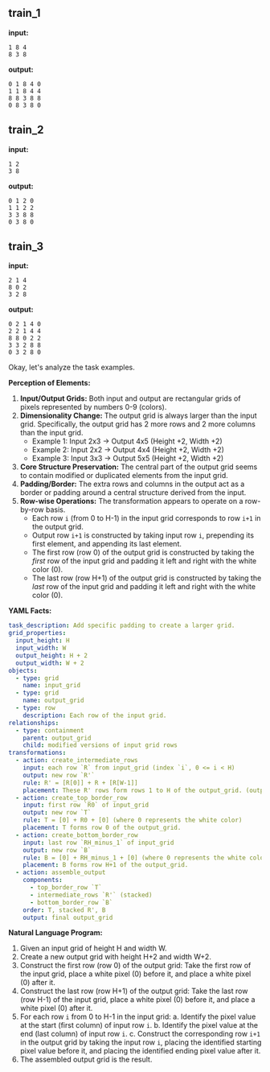 
## train_1

**input:**
```
1 8 4
8 3 8
```


**output:**
```
0 1 8 4 0
1 1 8 4 4
8 8 3 8 8
0 8 3 8 0
```


## train_2

**input:**
```
1 2
3 8
```


**output:**
```
0 1 2 0
1 1 2 2
3 3 8 8
0 3 8 0
```


## train_3

**input:**
```
2 1 4
8 0 2
3 2 8
```


**output:**
```
0 2 1 4 0
2 2 1 4 4
8 8 0 2 2
3 3 2 8 8
0 3 2 8 0
```

Okay, let's analyze the task examples.

**Perception of Elements:**

1.  **Input/Output Grids:** Both input and output are rectangular grids of pixels represented by numbers 0-9 (colors).
2.  **Dimensionality Change:** The output grid is always larger than the input grid. Specifically, the output grid has 2 more rows and 2 more columns than the input grid.
    *   Example 1: Input 2x3 -> Output 4x5 (Height +2, Width +2)
    *   Example 2: Input 2x2 -> Output 4x4 (Height +2, Width +2)
    *   Example 3: Input 3x3 -> Output 5x5 (Height +2, Width +2)
3.  **Core Structure Preservation:** The central part of the output grid seems to contain modified or duplicated elements from the input grid.
4.  **Padding/Border:** The extra rows and columns in the output act as a border or padding around a central structure derived from the input.
5.  **Row-wise Operations:** The transformation appears to operate on a row-by-row basis.
    *   Each row `i` (from 0 to H-1) in the input grid corresponds to row `i+1` in the output grid.
    *   Output row `i+1` is constructed by taking input row `i`, prepending its first element, and appending its last element.
    *   The first row (row 0) of the output grid is constructed by taking the *first* row of the input grid and padding it left and right with the white color (0).
    *   The last row (row H+1) of the output grid is constructed by taking the *last* row of the input grid and padding it left and right with the white color (0).

**YAML Facts:**


```yaml
task_description: Add specific padding to create a larger grid.
grid_properties:
  input_height: H
  input_width: W
  output_height: H + 2
  output_width: W + 2
objects:
  - type: grid
    name: input_grid
  - type: grid
    name: output_grid
  - type: row
    description: Each row of the input grid.
relationships:
  - type: containment
    parent: output_grid
    child: modified versions of input grid rows
transformations:
  - action: create_intermediate_rows
    input: each row `R` from input_grid (index `i`, 0 <= i < H)
    output: new row `R'`
    rule: R' = [R[0]] + R + [R[W-1]]
    placement: These R' rows form rows 1 to H of the output_grid. (output_grid[i+1] = R')
  - action: create_top_border_row
    input: first row `R0` of input_grid
    output: new row `T`
    rule: T = [0] + R0 + [0] (where 0 represents the white color)
    placement: T forms row 0 of the output_grid.
  - action: create_bottom_border_row
    input: last row `RH_minus_1` of input_grid
    output: new row `B`
    rule: B = [0] + RH_minus_1 + [0] (where 0 represents the white color)
    placement: B forms row H+1 of the output_grid.
  - action: assemble_output
    components:
      - top_border_row `T`
      - intermediate_rows `R'` (stacked)
      - bottom_border_row `B`
    order: T, stacked R', B
    output: final output_grid
```


**Natural Language Program:**

1.  Given an input grid of height H and width W.
2.  Create a new output grid with height H+2 and width W+2.
3.  Construct the first row (row 0) of the output grid: Take the first row of the input grid, place a white pixel (0) before it, and place a white pixel (0) after it.
4.  Construct the last row (row H+1) of the output grid: Take the last row (row H-1) of the input grid, place a white pixel (0) before it, and place a white pixel (0) after it.
5.  For each row `i` from 0 to H-1 in the input grid:
    a.  Identify the pixel value at the start (first column) of input row `i`.
    b.  Identify the pixel value at the end (last column) of input row `i`.
    c.  Construct the corresponding row `i+1` in the output grid by taking the input row `i`, placing the identified starting pixel value before it, and placing the identified ending pixel value after it.
6.  The assembled output grid is the result.
